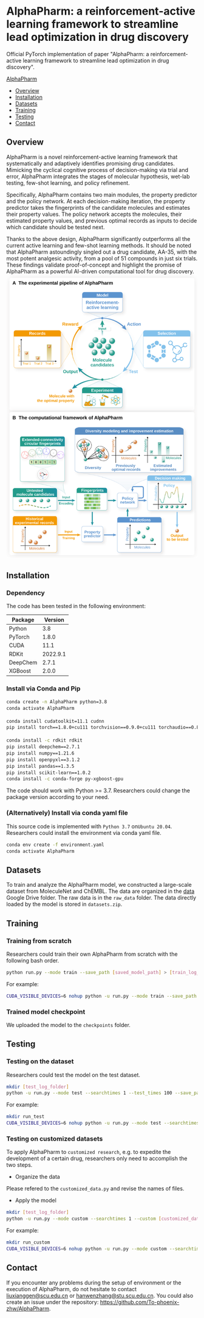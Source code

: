 # <a name="AlphaPharm"></a> AlphaPharm: a reinforcement-active learning framework to streamline lead optimization in drug discovery

Official PyTorch implementation of paper "AlphaPharm: a reinforcement-active learning framework to streamline lead optimization in drug discovery".

[AlphaPharm](#AlphaPharm)

- [Overview](#overview)
- [Installation](#installation)
- [Datasets](#datasets)
- [Training](#training)
- [Testing](#testing)
- [Contact](#contact)

## <a name="overview"></a>Overview

AlphaPharm is a novel reinforcement-active learning framework that systematically and adaptively identifies promising drug candidates. Mimicking the cyclical cognitive process of decision-making via trial and error, AlphaPharm integrates the stages of molecular hypothesis, wet-lab testing, few-shot learning, and policy refinement.

Specifically, AlphaPharm contains two main modules, the property predictor and the policy network. At each decision-making iteration, the property predictor takes the fingerprints of the candidate molecules and estimates their property values. The policy network accepts the molecules, their estimated property values, and previous optimal records as inputs to decide which candidate should be tested next. 

Thanks to the above design, AlphaPharm significantly outperforms all the current active learning and few-shot learning methods. It should be noted that AlphaPharm astoundingly singled out a drug candidate, AA-35, with the most potent analgesic activity, from a pool of 51 compounds in just six trials. These findings validate proof-of-concept and highlight the promise of AlphaPharm as a powerful AI-driven computational tool for drug discovery.
<img src="./figure/Figure1.svg">



## <a name="installation"></a>Installation

### Dependency

The code has been tested in the following environment:

| Package  | Version  |
| -------- | -------- |
| Python   | 3.8      |
| PyTorch  | 1.8.0    |
| CUDA     | 11.1     |
| RDKit    | 2022.9.1 |
| DeepChem | 2.7.1    |
| XGBoost  | 2.0.0    |

### Install via Conda and Pip

```bash
conda create -n AlphaPharm python=3.8
conda activate AlphaPharm

conda install cudatoolkit=11.1 cudnn
pip install torch==1.8.0+cu111 torchvision==0.9.0+cu111 torchaudio==0.8.0 -f https://download.pytorch.org/whl/torch_stable.html

conda install -c rdkit rdkit
pip install deepchem==2.7.1 
pip install numpy==1.21.6 
pip install openpyxl==3.1.2 
pip install pandas==1.3.5 
pip install scikit-learn==1.0.2
conda install -c conda-forge py-xgboost-gpu
```

The code should work with Python >= 3.7. Researchers could change the package version according to your need.



### (Alternatively) Install via conda yaml file

This source code is implemented with `Python 3.7` on`Ubuntu 20.04`. Researchers could install the environment via conda yaml file.

```bash
conda env create -f environment.yaml
conda activate AlphaPharm
```



## <a name="datasets"></a>Datasets

To train and analyze the AlphaPharm model, we constructed a large-scale dataset from MoleculeNet and ChEMBL. The data are organized in the [data](https://drive.google.com/drive/folders/1mPZCfQl5gKSgLEwnwMkyjgDidJaTbXgg?usp=share_link) Google Drive folder. The raw data is in the `raw_data` folder. The data directly loaded by the model is stored in `datasets.zip`.




## <a name="training"></a>Training

### Training from scratch

Researchers could train their own AlphaPharm from scratch with the following bash order.

```bash
python run.py --mode train --save_path [saved_model_path] > [train_log_file_name]
```

For example:

```bash
CUDA_VISIBLE_DEVICES=6 nohup python -u run.py --mode train --save_path run_train > run_train.log 2>&1 &
```

### Trained model checkpoint

We uploaded the model to the `checkpoints` folder.



## <a name="testing"></a>Testing

### Testing on the dataset

Researchers could test the model on the test dataset.

```bash
mkdir [test_log_folder]
python -u run.py --mode test --searchtimes 1 --test_times 100 --save_path [saved_model_path] --test_path [saved_model_name] --begin [task_id] --end [task_id] > [test_log_file_name] 2>&1 &
```

For example:

```bash
mkdir run_test
CUDA_VISIBLE_DEVICES=6 nohup python -u run.py --mode test --searchtimes 1 --test_times 1 --save_path run_train --test_path almodel_85000.pt --begin 0 --end 1 > run_test/AlphaPharm_0_1.log 2>&1 &
```

### Testing on customized datasets

To apply AlphaPharm to `customized research`, e.g. to expedite the development of a certain drug, researchers only need to accomplish the two steps.

- Organize the data

Please refered to the `customized_data.py` and revise the names of files.

- Apply the model

```bash
mkdir [test_log_folder]
python -u run.py --mode custom --searchtimes 1 --custom [customized_data_folder] --save_path [saved_model_path] --test_path [saved_model_name] > [test_log_file_name] 2>&1 &
```



For example:

```bash
mkdir run_custom
CUDA_VISIBLE_DEVICES=6 nohup python -u run.py --mode custom --searchtimes 1 --custom ./Lidocaine/ --save_path run_train --test_path almodel_75000.pt > run_custom/AlphaPharm_lead_optimization.log 2>&1 &
```



## <a name="contact"></a>Contact

If you encounter any problems during the setup of environment or the execution of AlphaPharm, do not hesitate to contact [liuxianggen@scu.edu.cn](mailto:liuxianggen@scu.edu.cn) or [hanwenzhang@stu.scu.edu.cn](mailto:hanwenzhang@stu.scu.edu.cn). You could also create an issue under the repository: https://github.com/To-phoenix-zhw/AlphaPharm.
